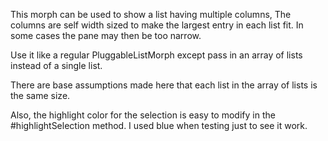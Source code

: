 This morph can be used to show a list having multiple columns,  The columns are self width sized to make the largest entry in each list fit.  In some cases the pane may then be too narrow.

Use it like a regular PluggableListMorph except pass in an array of lists instead of a single list.

There are base assumptions made here that each list in the array of lists is the same size.

Also, the highlight color for the selection is easy to modify in the #highlightSelection method.  I used blue
when testing just to see it work.